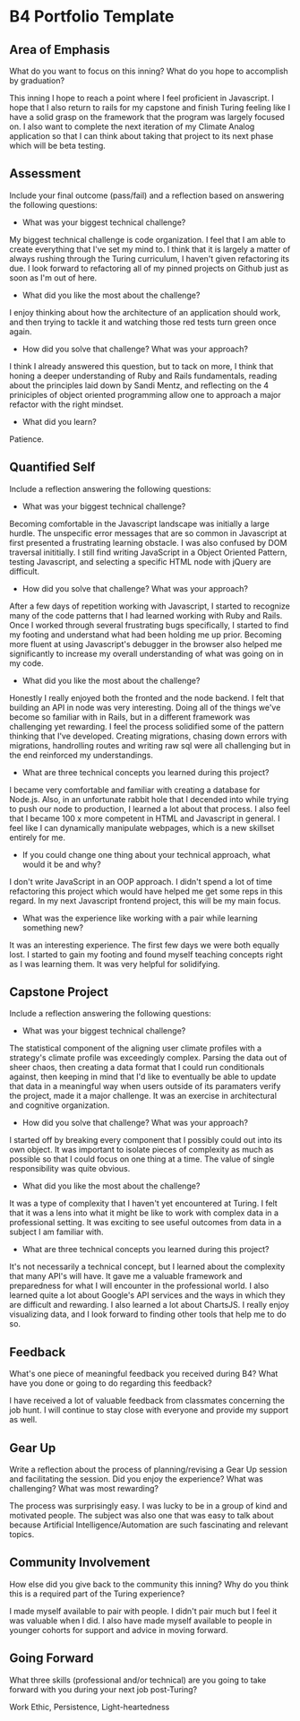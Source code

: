 # B4 Portfolio Template

## Area of Emphasis

What do you want to focus on this inning? What do you hope to accomplish by graduation?

This inning I hope to reach a point where I feel proficient in Javascript. I hope that I also return to rails for my capstone and finish Turing feeling like I have a solid grasp on the framework that the program was largely focused on. I also want to complete the next iteration of my Climate Analog application so that I can think about taking that project to its next phase which will be beta testing. 

## Assessment

Include your final outcome (pass/fail) and a reflection based on answering the following questions:

* What was your biggest technical challenge?

My biggest technical challenge is code organization. I feel that I am able to create everything that I've set my mind to. I think that it is largely a matter of always rushing through the Turing curriculum, I haven't given refactoring its due. I look forward to refactoring all of my pinned projects on Github just as soon as I'm out of here. 

* What did you like the most about the challenge?

I enjoy thinking about how the architecture of an application should work, and then trying to tackle it and watching those red tests turn green once again. 

* How did you solve that challenge? What was your approach?

I think I already answered this question, but to tack on more, I think that honing a deeper understanding of Ruby and Rails fundamentals, reading about the principles laid down by Sandi Mentz, and reflecting on the 4 priniciples of object oriented programming allow one to approach a major refactor with the right mindset. 

* What did you learn?

Patience. 

## Quantified Self

Include a reflection answering the following questions:

* What was your biggest technical challenge?

Becoming comfortable in the Javascript landscape was initially a large hurdle. The unspecific error messages that are so common in Javascript at first presented a frustrating learning obstacle. I was also confused by DOM traversal inititially. I still find writing JavaScript in a Object Oriented Pattern, testing Javascript, and selecting a specific HTML node with jQuery are difficult. 

* How did you solve that challenge? What was your approach?

After a few days of repetition working with Javascript, I started to recognize many of the code patterns that I had learned working with Ruby and Rails. Once I worked through several frustrating bugs specifically, I started to find my footing and understand what had been holding me up prior. Becoming more fluent at using Javascript's debugger in the browser also helped me significantly to increase my overall understanding of what was going on in my code. 

* What did you like the most about the challenge?

Honestly I really enjoyed both the fronted and the node backend. I felt that building an API in node was very interesting. Doing all of the things we've become so familiar with in Rails, but in a different framework was challenging yet rewarding. I feel the process solidified some of the pattern thinking that I've developed. Creating migrations, chasing down errors with migrations, handrolling routes and writing raw sql were all challenging but in the end reinforced my understandings. 

* What are three technical concepts you learned during this project?

I became very comfortable and familiar with creating a database for Node.js. Also, in an unfortunate rabbit hole that I decended into while trying to push our node to production, I learned a lot about that process. I also feel that I became 100 x more competent in HTML and Javascript in general. I feel like I can dynamically manipulate webpages, which is a new skillset entirely for me. 

* If you could change one thing about your technical approach, what would it be and why?

I don't write JavaScript in an OOP approach. I didn't spend a lot of time refactoring this project which would have helped me get some reps in this regard. In my next Javascript frontend project, this will be my main focus. 

* What was the experience like working with a pair while learning something new?

It was an interesting experience. The first few days we were both equally lost. I started to gain my footing and found myself teaching concepts right as I was learning them. It was very helpful for solidifying. 

## Capstone Project

Include a reflection answering the following questions:

* What was your biggest technical challenge?

The statistical component of the aligning user climate profiles with a strategy's climate profile was exceedingly complex. Parsing the data out of sheer chaos, then creating a data format that I could run conditionals against, then keeping in mind that I'd like to eventually be able to update that data in a meaningful way when users outside of its paramaters verify the project, made it a major challenge. It was an exercise in architectural and cognitive organization.

* How did you solve that challenge? What was your approach?

I started off by breaking every component that I possibly could out into its own object. It was important to isolate pieces of complexity as much as possible so that I could focus on one thing at a time. The value of single responsibility was quite obvious. 

* What did you like the most about the challenge?

It was a type of complexity that I haven't yet encountered at Turing. I felt that it was a lens into what it might be like to work with complex data in a professional setting. It was exciting to see useful outcomes from data in a subject I am familiar with. 

* What are three technical concepts you learned during this project?

It's not necessarily a technical concept, but I learned about the complexity that many API's will have. It gave me a valuable framework and preparedness for what I will encounter in the professional world. I also learned quite a lot about Google's API services and the ways in which they are difficult and rewarding. I also learned a lot about ChartsJS. I really enjoy visualizing data, and I look forward to finding other tools that help me to do so. 

## Feedback

What's one piece of meaningful feedback you received during B4? What have you done or going to do regarding this feedback?

I have received a lot of valuable feedback from classmates concerning the job hunt. I will continue to stay close with everyone and provide my support as well. 

## Gear Up

Write a reflection about the process of planning/revising a Gear Up session and facilitating the session. Did you enjoy the experience? What was challenging? What was most rewarding?

The process was surprisingly easy. I was lucky to be in a group of kind and motivated people. The subject was also one that was easy to talk about because Artificial Intelligence/Automation are such fascinating and relevant topics. 

## Community Involvement

How else did you give back to the community this inning? Why do you think this is a required part of the Turing experience?

I made myself available to pair with people. I didn't pair much but I feel it was valuable when I did. I also have made myself available to people in younger cohorts for support and advice in moving forward. 

## Going Forward

What three skills (professional and/or technical) are you going to take forward with you during your next job post-Turing?

Work Ethic, Persistence, Light-heartedness 